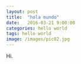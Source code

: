 ```yaml
---
layout: post
title:  "hola mundo"
date:   2016-03-21 9:00:00
categories: hello world
tags: hello world
image: /images/pic02.jpg
---
```

Hi.